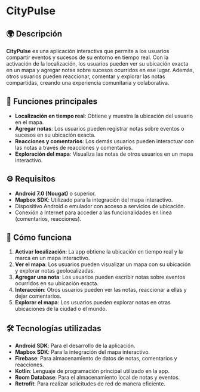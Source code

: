 # CityPulse

## 🌍 Descripción
**CityPulse** es una aplicación interactiva que permite a los usuarios compartir eventos y sucesos de su entorno en tiempo real. Con la activación de la localización, los usuarios pueden ver su ubicación exacta en un mapa y agregar notas sobre sucesos ocurridos en ese lugar. Además, otros usuarios pueden reaccionar, comentar y explorar las notas compartidas, creando una experiencia comunitaria y colaborativa.

## 📱 Funciones principales
- **Localización en tiempo real**: Obtiene y muestra la ubicación del usuario en el mapa.
- **Agregar notas**: Los usuarios pueden registrar notas sobre eventos o sucesos en su ubicación exacta.
- **Reacciones y comentarios**: Los demás usuarios pueden interactuar con las notas a través de reacciones y comentarios.
- **Exploración del mapa**: Visualiza las notas de otros usuarios en un mapa interactivo.

## ⚙️ Requisitos
- **Android 7.0 (Nougat)** o superior.
- **Mapbox SDK**: Utilizado para la integración del mapa interactivo.
- Dispositivo Android o emulador con acceso a servicios de ubicación.
- Conexión a Internet para acceder a las funcionalidades en línea (comentarios, reacciones).

## 📍 Cómo funciona
1. **Activar localización**: La app obtiene la ubicación en tiempo real y la marca en un mapa interactivo.
2. **Ver el mapa**: Los usuarios pueden visualizar un mapa con su ubicación y explorar notas geolocalizadas.
3. **Agregar una nota**: Los usuarios pueden escribir notas sobre eventos ocurridos en su ubicación exacta.
4. **Interacción**: Otros usuarios pueden ver las notas, reaccionar a ellas y dejar comentarios.
5. **Explorar el mapa**: Los usuarios pueden explorar notas en otras ubicaciones de la ciudad o el mundo.

## 🛠️ Tecnologías utilizadas
- **Android SDK**: Para el desarrollo de la aplicación.
- **Mapbox SDK**: Para la integración del mapa interactivo.
- **Firebase**: Para almacenamiento de datos de notas, comentarios y reacciones.
- **Kotlin**: Lenguaje de programación principal utilizado en la app.
- **Room Database**: Para el almacenamiento local de notas y eventos.
- **Retrofit**: Para realizar solicitudes de red de manera eficiente.

